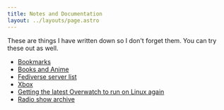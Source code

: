 ```yaml
---
title: Notes and Documentation
layout: ../layouts/page.astro
---
```


These are things I have written down so I don't forget them. You can try these out as well.

* [Bookmarks](/notes/bookmarks)
* [Books and Anime](/notes/books-and-anime)
* [Fediverse server list](/notes/fedilist)
* [Xbox](/notes/xbox)
* [Getting the latest Overwatch to run on Linux again](/notes/overwatch-linux)
* <a href="https://tilde.club/~koyu/" target="_blank">Radio show archive</a>
